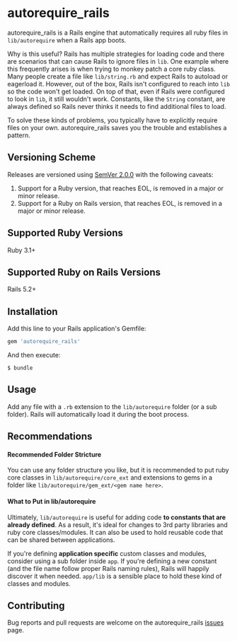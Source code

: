 # autorequire_rails

autorequire_rails is a Rails engine that automatically requires all ruby files in `lib/autorequire` when a Rails app boots.

Why is this useful? Rails has multiple strategies for loading code and there are scenarios that can cause Rails to ignore files in `lib`. One example where this frequently arises is when trying to monkey patch a core ruby class. Many people create a file like `lib/string.rb` and expect Rails to autoload or eagerload it. However, out of the box, Rails isn't configured to reach into `lib` so the code won't get loaded. On top of that, even if Rails were configured to look in `lib`, it still wouldn't work. Constants, like the `String` constant, are always defined so Rails never thinks it needs to find additional files to load.

To solve these kinds of problems, you typically have to explicitly require files on your own. autorequire_rails saves you the trouble and establishes a pattern.

## Versioning Scheme

Releases are versioned using [SemVer 2.0.0](https://semver.org/spec/v2.0.0.html) with the following caveats:

1. Support for a Ruby version, that reaches EOL, is removed in a major or minor release.
1. Support for a Ruby on Rails version, that reaches EOL, is removed in a major or minor release.

## Supported Ruby Versions

Ruby 3.1+ 

## Supported Ruby on Rails Versions

Rails 5.2+

## Installation

Add this line to your Rails application's Gemfile:

```ruby
gem 'autorequire_rails'
```

And then execute:

    $ bundle

## Usage

Add any file with a `.rb` extension to the `lib/autorequire` folder (or a sub folder). Rails will automatically load it during the boot process.

## Recommendations

#### Recommended Folder Stricture

You can use any folder structure you like, but it is recommended to put ruby core classes in `lib/autorequire/core_ext` and extensions to gems in a folder like `lib/autorequire/gem_ext/<gem name here>`.

#### What to Put in lib/autorequire

Ultimately, `lib/autorequire` is useful for adding code **to constants that are already defined**. As a result, it's ideal for changes to 3rd party libraries and ruby core classes/modules. It can also be used to hold reusable code that can be shared between applications.

If you're defining **application specific** custom classes and modules, consider using a sub folder inside `app`. If you're defining a new constant (and the file name follow proper Rails naming rules), Rails will happily discover it when needed. `app/lib` is a sensible place to hold these kind of classes and modules.

## Contributing

Bug reports and pull requests are welcome on the autorequire_rails [issues](https://github.com/roberts1000/autorequire_rails/issues) page.
